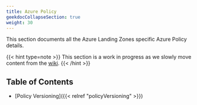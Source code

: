 ```yaml
---
title: Azure Policy
geekdocCollapseSection: true
weight: 30
---
```


This section documents all the Azure Landing Zones specific Azure Policy details.

{{< hint type=note >}}
This section is a work in progress as we slowly move content from the [wiki](https://aka.ms/alz/policy).
{{< /hint >}}

## Table of Contents

- [Policy Versioning]({{< relref "policyVersioning" >}})
